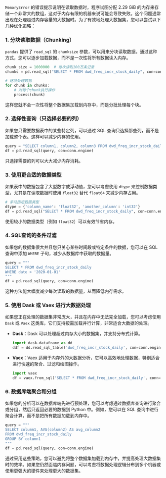 `MemoryError` 的错误提示说明在读取数据时，程序试图分配 2.29 GiB 的内存来存储一个非常大的数组，这对于内存有限的机器来说可能会导致失败。这个问题通常出现在处理超过内存容量的大数据时。为了有效地处理大数据集，您可以尝试以下几种优化策略：

### 1. **分块读取数据（Chunking）**

`pandas` 提供了 `read_sql` 的 `chunksize` 参数，可以用来分块读取数据。通过这种方式，您可以逐步加载数据，而不是一次性将所有数据读入内存。

```python
chunk_size = 1000000  # 每次读取100万条记录
chunks = pd.read_sql("SELECT * FROM dwd_freq_incr_stock_daily", con=conn.engine, chunksize=chunk_size)

# 逐块处理数据
for chunk in chunks:
    # 对每个chunk执行操作
    process(chunk)
```

这样您就不会一次性将整个数据集加载到内存中，而是分批处理每个块。

### 2. **选择性查询（只选择必要的列）**

如果您只需要数据表中的某些特定列，可以通过 SQL 查询只选择那些列，而不是加载整个表。这样可以减少内存的使用。

```python
query = "SELECT column1, column2, column3 FROM dwd_freq_incr_stock_daily"
df = pd.read_sql(query, con=conn.engine)
```

只选择需要的列可以大大减少内存消耗。

### 3. **使用更合适的数据类型**

如果表中的数据包含了大型数字或浮动值，您可以考虑使用 `dtype` 来控制数据类型，尤其是在读取数据时使用 `float32` 替代 `float64` 来减少内存占用。

```python
# 手动指定数据类型
dtype = {'column_name': 'float32', 'another_column': 'int32'}
df = pd.read_sql("SELECT * FROM dwd_freq_incr_stock_daily", con=conn.engine, dtype=dtype)
```

使用较小的数据类型（例如 `float32`）可以有效节省内存。

### 4. **SQL查询的条件过滤**

如果您的数据集很大并且您只关心某些时间段或特定条件的数据，您可以在 SQL 查询中添加 `WHERE` 子句，减少从数据库中获取的数据量。

```python
query = """
SELECT * FROM dwd_freq_incr_stock_daily
WHERE date > '2020-01-01'
"""
df = pd.read_sql(query, con=conn.engine)
```

这种方法能大幅度减少每次读取的数据量，从而降低内存需求。

### 5. **使用 Dask 或 Vaex 进行大数据处理**

如果您正在处理的数据集非常庞大，并且在内存中无法完全加载，您可以考虑使用 `Dask` 或 `Vaex` 这类库，它们支持按需加载并行计算，非常适合大数据的处理。

-   **Dask**：Dask 可以处理超过内存大小的数据集，并支持分布式计算。

    ```python
    import dask.dataframe as dd
    ddf = dd.read_sql_table('dwd_freq_incr_stock_daily', con=conn.engine)
    ```

-   **Vaex**：Vaex 适用于内存外的大数据分析，它可以高效地处理数据，特别适合进行快速的聚合、过滤和绘图操作。

    ```python
    import vaex
    df = vaex.from_sql('SELECT * FROM dwd_freq_incr_stock_daily', conn=conn.engine)
    ```

### 6. **数据库端聚合和分组**

如果您的分析可以在数据库端先进行预处理，您可以考虑通过数据库查询进行聚合或分组，然后只返回必要的数据到 Python 中。例如，您可以在 SQL 查询中进行聚合计算，而不是把所有数据加载到内存中。

```python
query = """
SELECT column1, AVG(column2) AS avg_column2
FROM dwd_freq_incr_stock_daily
GROUP BY column1
"""
df = pd.read_sql(query, con=conn.engine)
```

通过采用这些策略，您可以避免将整个数据集加载到内存中，并提高处理大数据集时的效率。如果您仍然面临内存问题，可以考虑将数据处理逻辑分布到多个机器或使用更强大的硬件来处理更大的数据集。